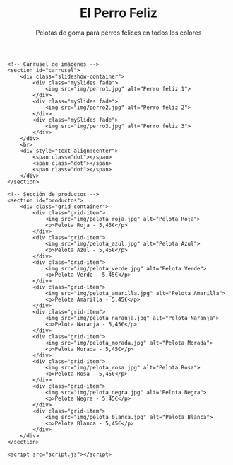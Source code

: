 <!DOCTYPE html>
<html lang="es">
<head>
    <meta charset="UTF-8">
    <meta name="viewport" content="width=device-width, initial-scale=1.0">
    <title>El Perro Feliz</title>
    <link rel="stylesheet" href="styles.css">
</head>
<body>
    <header>
        <h1>El Perro Feliz</h1>
        <p>Pelotas de goma para perros felices en todos los colores</p>
    </header>

    <!-- Carrusel de imágenes -->
    <section id="carrusel">
        <div class="slideshow-container">
            <div class="mySlides fade">
                <img src="img/perro1.jpg" alt="Perro feliz 1">
            </div>
            <div class="mySlides fade">
                <img src="img/perro2.jpg" alt="Perro feliz 2">
            </div>
            <div class="mySlides fade">
                <img src="img/perro3.jpg" alt="Perro feliz 3">
            </div>
        </div>
        <br>
        <div style="text-align:center">
            <span class="dot"></span> 
            <span class="dot"></span> 
            <span class="dot"></span> 
        </div>
    </section>

    <!-- Sección de productos -->
    <section id="productos">
        <div class="grid-container">
            <div class="grid-item">
                <img src="img/pelota_roja.jpg" alt="Pelota Roja">
                <p>Pelota Roja - 5,45€</p>
            </div>
            <div class="grid-item">
                <img src="img/pelota_azul.jpg" alt="Pelota Azul">
                <p>Pelota Azul - 5,45€</p>
            </div>
            <div class="grid-item">
                <img src="img/pelota_verde.jpg" alt="Pelota Verde">
                <p>Pelota Verde - 5,45€</p>
            </div>
            <div class="grid-item">
                <img src="img/pelota_amarilla.jpg" alt="Pelota Amarilla">
                <p>Pelota Amarilla - 5,45€</p>
            </div>
            <div class="grid-item">
                <img src="img/pelota_naranja.jpg" alt="Pelota Naranja">
                <p>Pelota Naranja - 5,45€</p>
            </div>
            <div class="grid-item">
                <img src="img/pelota_morada.jpg" alt="Pelota Morada">
                <p>Pelota Morada - 5,45€</p>
            </div>
            <div class="grid-item">
                <img src="img/pelota_rosa.jpg" alt="Pelota Rosa">
                <p>Pelota Rosa - 5,45€</p>
            </div>
            <div class="grid-item">
                <img src="img/pelota_negra.jpg" alt="Pelota Negra">
                <p>Pelota Negra - 5,45€</p>
            </div>
            <div class="grid-item">
                <img src="img/pelota_blanca.jpg" alt="Pelota Blanca">
                <p>Pelota Blanca - 5,45€</p>
            </div>
        </div>
    </section>

    <script src="script.js"></script>
</body>
</html>
